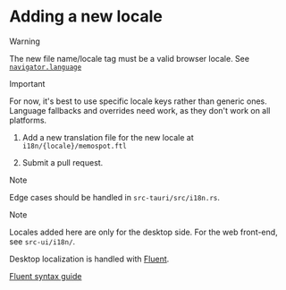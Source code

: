 # Adding a new locale

> [!WARNING]
> The new file name/locale tag must be a valid browser locale.
> See [`navigator.language`](https://www.localeplanet.com/support/browser.html)

> [!IMPORTANT]
> For now, it's best to use specific locale keys rather than generic ones.
> Language fallbacks and overrides need work, as they don't work on all platforms.

1. Add a new translation file for the new locale at `i18n/{locale}/memospot.ftl`

2. Submit a pull request.

> [!NOTE]
> Edge cases should be handled in `src-tauri/src/i18n.rs`.

> [!NOTE]
> Locales added here are only for the desktop side.
> For the web front-end, see `src-ui/i18n/`.

Desktop localization is handled with [Fluent](https://projectfluent.org).

[Fluent syntax guide](https://projectfluent.org/fluent/guide/)
